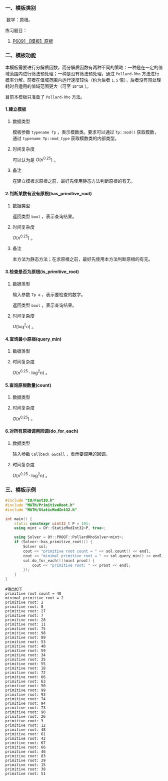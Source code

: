 ### 一、模板类别

​	数学：原根。

  练习题目：
  
1. [P6091 【模板】原根](https://www.luogu.com.cn/problem/P6091)

### 二、模板功能

​	本模板需要进行分解质因数，而分解质因数有两种不同的策略：一种是在一定的值域范围内进行筛法预处理；一种是没有筛法预处理，通过 `Pollard-Rho` 方法进行概率分解。前者在值域范围内运行速度较快（约为后者 `1.5` 倍），后者没有预处理耗时且适用的值域范围更大（可至 `10^18` ）。

   目前本模板只准备了 `Pollard-Rho` 方法。

#### 1.建立模板

1. 数据类型

   模板参数 `typename Tp` ，表示模数类。要求可以通过 `Tp::mod()` 获取模数，通过 `typename Tp::mod_type` 获取模数类的内部类型。

2. 时间复杂度

   可以认为是 $O(n^0.25)$ 。

3. 备注

   在建立模板求原根之前，最好先使用静态方法判断原根的有无。


#### 2.判断某数有没有原根(has_primitive_root)

1. 数据类型

   返回类型 `bool` ，表示查询结果。

2. 时间复杂度

    $O(n^0.25)$ 。

3. 备注

   本方法为静态方法；在求原根之前，最好先使用本方法判断原根的有无。

#### 3.检查是否为原根(is_primitive_root)

1. 数据类型

   输入参数 `Tp a` ，表示要检查的数字。

   返回类型 `bool` ，表示查询结果。

2. 时间复杂度

   $O(\log^2 n)$ 。

#### 4.查询最小原根(query_min)

1. 数据类型

2. 时间复杂度

   $O(n^{0.25} \cdot \log^2 n)$ 。

#### 5.查询原根数量(count)

1. 数据类型

2. 时间复杂度

   $O(n^{0.25})$ 。

#### 6.对所有原根调用回调(do_for_each)

1. 数据类型

   输入参数 `Callback &&call` ，表示要调用的回调。

2. 时间复杂度

   $O(n^{0.25} \cdot \log^2 n)$ 。

### 三、模板示例

```c++
#include "IO/FastIO.h"
#include "MATH/PrimitiveRoot.h"
#include "MATH/StaticModInt32.h"

int main() {
    static constexpr uint32_t P = 101;
    using mint = OY::StaticModInt32<P, true>;

    using Solver = OY::PROOT::PollardRhoSolver<mint>;
    if (Solver::has_primitive_root()) {
        Solver sol;
        cout << "primitive root count = " << sol.count() << endl;
        cout << "minimal primitive root = " << sol.query_min() << endl;
        sol.do_for_each([](mint proot) {
            cout << "primitive root: " << proot << endl;
        });
    }
}
```

```
#输出如下
primitive root count = 40
minimal primitive root = 2
primitive root: 2
primitive root: 8
primitive root: 27
primitive root: 7
primitive root: 28
primitive root: 11
primitive root: 75
primitive root: 98
primitive root: 89
primitive root: 53
primitive root: 40
primitive root: 59
primitive root: 34
primitive root: 35
primitive root: 55
primitive root: 18
primitive root: 72
primitive root: 86
primitive root: 63
primitive root: 50
primitive root: 99
primitive root: 93
primitive root: 74
primitive root: 94
primitive root: 73
primitive root: 90
primitive root: 26
primitive root: 3
primitive root: 12
primitive root: 48
primitive root: 61
primitive root: 42
primitive root: 67
primitive root: 66
primitive root: 46
primitive root: 83
primitive root: 29
primitive root: 15
primitive root: 38
primitive root: 51

```


